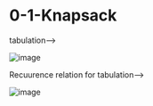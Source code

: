 # 0-1-Knapsack

tabulation-->


![image](https://user-images.githubusercontent.com/102652030/174437745-078779ae-8992-4b38-b46e-49188777dec2.png)

Recuurence relation for tabulation-->

![image](https://user-images.githubusercontent.com/102652030/174437791-21fb1e28-fc40-45e2-8309-b987ddc3b95a.png)

